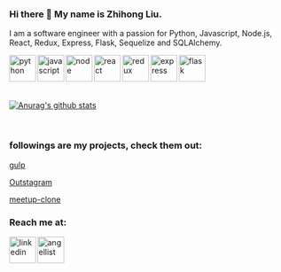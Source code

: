 ### Hi there 👋 My name is Zhihong Liu.



I am a software engineer with a passion for Python, Javascript, Node.js, React, Redux, Express, Flask, Sequelize and SQLAlchemy.


<img align='left' alt='python' width='48px' src="https://user-images.githubusercontent.com/102339574/190521064-3f6678f6-6d3c-4477-ab48-7387d3ed7904.png" />
<img align='left' alt='javascript' width='48px' src="https://user-images.githubusercontent.com/102339574/190521807-1098dadc-43f2-4b3d-a56d-c18592549dde.png" />
<img align='left' alt='node' width='48px' src="https://user-images.githubusercontent.com/102339574/190521914-4aa46a66-6e10-443f-a542-5eff03140c88.jpg" />
<img align='left' alt='react' width='48px' src="https://user-images.githubusercontent.com/102339574/190522042-70597193-7126-4409-9a3c-4bc725fa7fc9.png" />
<img align='left' alt='redux' width='48px' src="https://user-images.githubusercontent.com/102339574/190522157-8c2f7444-36ea-4818-956a-ba316c5bd835.png" />
<img align='left' alt='express' width='48px' src="https://user-images.githubusercontent.com/102339574/190522229-97553ca6-2c06-4cac-9364-f2029f514b69.png" />
<img align='left' alt='flask' width='48px' src="https://user-images.githubusercontent.com/102339574/190522313-34df722f-d0fa-4b5a-ab98-7decfb521141.png" />

<br />
<br />
<br />
<br />
  
[![Anurag's github stats](https://github-readme-stats.vercel.app/api?username=zhihongliu81)](https://github.com/anuraghazra/github-readme-stats)
  
<br />

### followings are my projects, check them out:


[gulp](https://gulp-zhihong.herokuapp.com/)

[Outstagram](https://outstagram--app.herokuapp.com/)

[meetup-clone](https://meetup-clone-by-zhihong.herokuapp.com/)


### Reach me at:

[<img align='left' alt='linkedin' width='48px' src="https://user-images.githubusercontent.com/102339574/190435542-5a583044-f218-4a59-a43f-b7b1a4f5958a.png" />](https://www.linkedin.com/in/zhihong-liu81/)

[<img align='left' alt='angellist' width='48px' src="https://user-images.githubusercontent.com/102339574/190520389-03bd9647-3fa7-4e76-839b-ef32f6aecfdf.png" />](https://angel.co/u/zhihong-liu-1)



<br />
